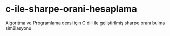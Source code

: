 # c-ile-sharpe-orani-hesaplama
Algoritma ve Programlama dersi için C dili ile geliştirilmiş sharpe oranı bulma simülasyonu
